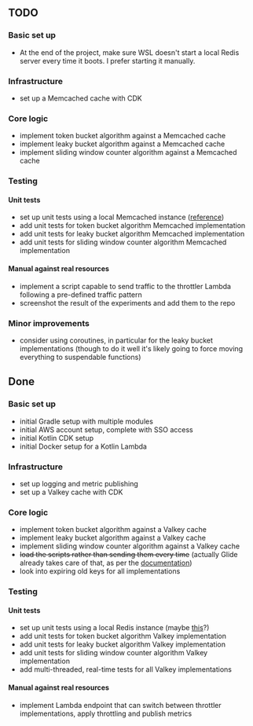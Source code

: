 ## TODO

### Basic set up

- At the end of the project, make sure WSL doesn't start a local Redis server every time it boots. I prefer starting it manually.

### Infrastructure

- set up a Memcached cache with CDK

### Core logic

- implement token bucket algorithm against a Memcached cache
- implement leaky bucket algorithm against a Memcached cache
- implement sliding window counter algorithm against a Memcached cache

### Testing

#### Unit tests

- set up unit tests using a local Memcached instance ([reference](https://www.memcachier.com/documentation/local-usage))
- add unit tests for token bucket algorithm Memcached implementation
- add unit tests for leaky bucket algorithm Memcached implementation 
- add unit tests for sliding window counter algorithm Memcached implementation

#### Manual against real resources

- implement a script capable to send traffic to the throttler Lambda following a pre-defined traffic pattern
- screenshot the result of the experiments and add them to the repo

### Minor improvements

- consider using coroutines, in particular for the leaky bucket implementations (though to do it well it's likely going to force moving everything to suspendable functions)

## Done

### Basic set up 

- initial Gradle setup with multiple modules
- initial AWS account setup, complete with SSO access
- initial Kotlin CDK setup
- initial Docker setup for a Kotlin Lambda

### Infrastructure

- set up logging and metric publishing
- set up a Valkey cache with CDK

### Core logic

- implement token bucket algorithm against a Valkey cache
- implement leaky bucket algorithm against a Valkey cache
- implement sliding window counter algorithm against a Valkey cache
- ~~load the scripts rather than sending them every time~~ (actually Glide already takes care of that, as per the [documentation](https://valkey.io/valkey-glide/python/cluster_commands/#glide.async_commands.cluster_commands.ClusterCommands.invoke_script))
- look into expiring old keys for all implementations

### Testing

#### Unit tests

- set up unit tests using a local Redis instance (maybe [this](https://www.baeldung.com/spring-embedded-redis)?)
- add unit tests for token bucket algorithm Valkey implementation
- add unit tests for leaky bucket algorithm Valkey implementation
- add unit tests for sliding window counter algorithm Valkey implementation
- add multi-threaded, real-time tests for all Valkey implementations

#### Manual against real resources

- implement Lambda endpoint that can switch between throttler implementations, apply throttling and publish metrics